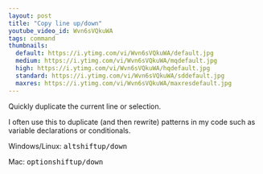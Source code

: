 ```yaml
---
layout: post
title: "Copy line up/down"
youtube_video_id: Wvn6sVQkuWA
tags: command
thumbnails:
  default: https://i.ytimg.com/vi/Wvn6sVQkuWA/default.jpg
  medium: https://i.ytimg.com/vi/Wvn6sVQkuWA/mqdefault.jpg
  high: https://i.ytimg.com/vi/Wvn6sVQkuWA/hqdefault.jpg
  standard: https://i.ytimg.com/vi/Wvn6sVQkuWA/sddefault.jpg
  maxres: https://i.ytimg.com/vi/Wvn6sVQkuWA/maxresdefault.jpg
---
```


Quickly duplicate the current line or selection.

I often use this to duplicate (and then rewrite) patterns in my code such as variable declarations or conditionals.

Windows/Linux: <kbd>alt</kbd><kbd>shift</kbd><kbd>up/down</kbd>

Mac: <kbd>option</kbd><kbd>shift</kbd><kbd>up/down</kbd>
